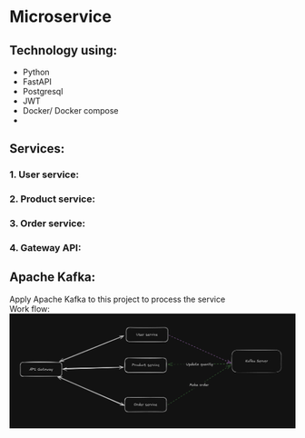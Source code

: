 # Microservice

## Technology using:
 - Python
 - FastAPI
 - Postgresql
 - JWT
 - Docker/ Docker compose
 - 

## Services:
### 1. User service:
### 2. Product service:
### 3. Order service:
### 4. Gateway API:

## Apache Kafka:

Apply Apache Kafka to this project to process the service</br>
Work flow:</br>
![Work flow](./img/image.png)